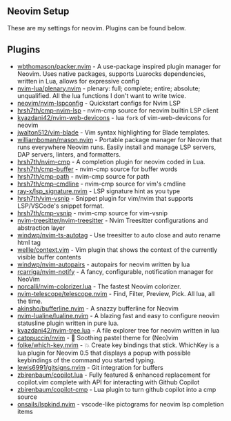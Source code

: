 ## Neovim Setup
These are my settings for neovim. Plugins can be found below.

## Plugins
- [wbthomason/packer.nvim](http://github.com/wbthomason/packer.nvim) - A use-package inspired plugin manager for Neovim. Uses native packages, supports Luarocks dependencies, written in Lua, allows for expressive config
- [nvim-lua/plenary.nvim](http://github.com/nvim-lua/plenary.nvim) - plenary: full; complete; entire; absolute; unqualified. All the lua functions I don't want to write twice.
- [neovim/nvim-lspconfig](http://github.com/neovim/nvim-lspconfig) - Quickstart configs for Nvim LSP
- [hrsh7th/cmp-nvim-lsp](http://github.com/hrsh7th/cmp-nvim-lsp) - nvim-cmp source for neovim builtin LSP client
- [kyazdani42/nvim-web-devicons](http://github.com/kyazdani42/nvim-web-devicons) - lua `fork` of vim-web-devicons for neovim
- [jwalton512/vim-blade](http://github.com/jwalton512/vim-blade) - Vim syntax highlighting for Blade templates.
- [williamboman/mason.nvim](http://github.com/williamboman/mason.nvim) - Portable package manager for Neovim that runs everywhere Neovim runs. Easily install and manage LSP servers, DAP servers, linters, and formatters.
- [hrsh7th/nvim-cmp](http://github.com/hrsh7th/nvim-cmp) - A completion plugin for neovim coded in Lua.
- [hrsh7th/cmp-buffer](http://github.com/hrsh7th/cmp-buffer) - nvim-cmp source for buffer words
- [hrsh7th/cmp-path](http://github.com/hrsh7th/cmp-path) - nvim-cmp source for path
- [hrsh7th/cmp-cmdline](http://github.com/hrsh7th/cmp-cmdline) - nvim-cmp source for vim's cmdline
- [ray-x/lsp_signature.nvim](http://github.com/ray-x/lsp_signature.nvim) - LSP signature hint as you type
- [hrsh7th/vim-vsnip](http://github.com/hrsh7th/vim-vsnip) - Snippet plugin for vim/nvim that supports LSP/VSCode's snippet format.
- [hrsh7th/cmp-vsnip](http://github.com/hrsh7th/cmp-vsnip) - nvim-cmp source for vim-vsnip
- [nvim-treesitter/nvim-treesitter](http://github.com/nvim-treesitter/nvim-treesitter) - Nvim Treesitter configurations and abstraction layer
- [windwp/nvim-ts-autotag](http://github.com/windwp/nvim-ts-autotag) - Use treesitter to auto close and auto rename html tag
- [wellle/context.vim](http://github.com/wellle/context.vim) - Vim plugin that shows the context of the currently visible buffer contents
- [windwp/nvim-autopairs](http://github.com/windwp/nvim-autopairs) - autopairs for neovim written by lua
- [rcarriga/nvim-notify](http://github.com/rcarriga/nvim-notify) - A fancy, configurable, notification manager for NeoVim
- [norcalli/nvim-colorizer.lua](http://github.com/norcalli/nvim-colorizer.lua) - The fastest Neovim colorizer.
- [nvim-telescope/telescope.nvim](http://github.com/nvim-telescope/telescope.nvim) - Find, Filter, Preview, Pick. All lua, all the time.
- [akinsho/bufferline.nvim](http://github.com/akinsho/bufferline.nvim) - A snazzy bufferline for Neovim
- [nvim-lualine/lualine.nvim](http://github.com/nvim-lualine/lualine.nvim) - A blazing fast and easy to configure neovim statusline plugin written in pure lua.
- [kyazdani42/nvim-tree.lua](http://github.com/kyazdani42/nvim-tree.lua) - A file explorer tree for neovim written in lua
- [catppuccin/nvim](http://github.com/catppuccin/nvim) - 🍨 Soothing pastel theme for (Neo)vim
- [folke/which-key.nvim](http://github.com/folke/which-key.nvim) - 💥   Create key bindings that stick. WhichKey is a lua plugin for Neovim 0.5 that displays a popup with possible keybindings of the command you started typing.
- [lewis6991/gitsigns.nvim](http://github.com/lewis6991/gitsigns.nvim) - Git integration for buffers
- [zbirenbaum/copilot.lua](http://github.com/zbirenbaum/copilot.lua) - Fully featured & enhanced replacement for copilot.vim complete with API for interacting with Github Copilot
- [zbirenbaum/copilot-cmp](http://github.com/zbirenbaum/copilot-cmp) - Lua plugin to turn github copilot into a cmp source
- [onsails/lspkind.nvim](http://github.com/onsails/lspkind.nvim) - vscode-like pictograms for neovim lsp completion items
